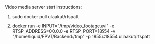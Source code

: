 Video media server start instructions:


1. sudo docker pull ullaakut/rtspatt


2. docker run -e INPUT="/tmp/video_footage.avi" -e RTSP_ADDRESS=0.0.0.0 -e RTSP_PORT=18554 -v "/home/liquid/FPVT/Backend:/tmp" -p 18554:18554 ullaakut/rtspatt

